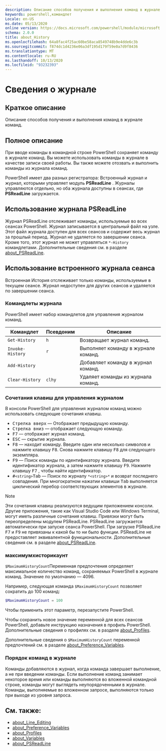 ```yaml
---
description: Описание способов получения и выполнения команд в журнале команд.
keywords: powershell,командлет
Locale: en-US
ms.date: 05/13/2020
online version: https://docs.microsoft.com/powershell/module/microsoft.powershell.core/about/about_history?view=powershell-5.1&WT.mc_id=ps-gethelp
schema: 2.0.0
title: about_History
ms.openlocfilehash: 64a8fac4f25ac60be58aca8549748b9e4dde6c3b
ms.sourcegitcommit: f874dc1d4236e06a3df195d179f59e0a7d9f8436
ms.translationtype: MT
ms.contentlocale: ru-RU
ms.lasthandoff: 10/13/2020
ms.locfileid: "93232393"
---
```

# <a name="about-history"></a>Сведения о журнале

## <a name="short-description"></a>Краткое описание
Описание способов получения и выполнения команд в журнале команд.

## <a name="long-description"></a>Полное описание

При вводе команды в командной строке PowerShell сохраняет команду в журнале команд. Вы можете использовать команды в журнале в качестве записи своей работы. Вы также можете отозвать и выполнить команды из журнала команд.

PowerShell имеет два разных регистратора: Встроенный журнал и журнал, которыми управляет модуль **PSReadLine** . Журналы управляются отдельно, но оба журнала доступны в сеансах, где **PSReadLine** загружается.

## <a name="using-the-psreadline-history"></a>Использование журнала PSReadLine

Журнал PSReadLine отслеживает команды, используемые во всех сеансах PowerShell.
Журнал записывается в центральный файл на узле. Этот файл журнала доступен для всех сеансов и содержит весь журнал за прошлый период. Журнал не удаляется по завершении сеанса. Кроме того, этот журнал не может управляться `*-History` командлетами. Дополнительные сведения см. в разделе [about_PSReadLine](../../PSReadLine/About/about_PSReadLine.md).

## <a name="using-the-built-in-session-history"></a>Использование встроенного журнала сеанса

Встроенная История отслеживает только команды, используемые в текущем сеансе. Журнал недоступен для других сеансов и удаляется по завершении сеанса.

### <a name="history-cmdlets"></a>Командлеты журнала

PowerShell имеет набор командлетов для управления журналом команд.

| Командлет           | Псевдоним  | Описание                                |
| ---------------- | ------ | ------------------------------------------ |
| `Get-History`    | `h`    | Возвращает журнал команд.                  |
| `Invoke-History` | `r`    | Выполняет команду в журнале команд.     |
| `Add-History`    |        | Добавляет команду в журнал команд.     |
| `Clear-History`  | `clhy` | Удаляет команды из журнала команд. |

### <a name="keyboard-shortcuts-for-managing-history"></a>Сочетания клавиш для управления журналом

В консоли PowerShell для управления журналом команд можно использовать следующие сочетания клавиш.

- <kbd>Стрелка вверх</kbd> — Отображает предыдущую команду.
- <kbd>Стрелка вниз</kbd> — отображает следующую команду.
- <kbd>F7</kbd> — отображает журнал команд.
- <kbd>ESC</kbd> — скрытие журнала.
- <kbd>F8</kbd> — находит команду. Введите один или несколько символов и нажмите клавишу <kbd>F8</kbd>. Снова нажмите клавишу <kbd>F8</kbd> для следующего экземпляра.
- <kbd>F9</kbd> — Поиск команды по идентификатору журнала. Введите идентификатор журнала, а затем нажмите клавишу <kbd>F9</kbd>. Нажмите клавишу <kbd>F7</kbd> , чтобы найти идентификатор.
- <kbd>#</kbd>`<string>`</kbd><kbd>Tab</kbd> — Поиск по журналу `*<string>*` и возврат последнего совпадения. При многократном нажатии клавиши <kbd>Tab</kbd> выполняется циклический перебор соответствующих элементов в журнале.

> [!NOTE]
> Эти сочетания клавиш реализуются ведущим приложением консоли. Другие приложения, такие как Visual Studio Code или Windows Terminal, могут иметь различные сочетания клавиш. Привязки могут быть переопределены модулем PSReadLine. PSReadLine загружается автоматически при запуске сеанса PowerShell.
> При загрузке PSReadLine <kbd>F7</kbd> и <kbd>F9</kbd> не привязаны к какой бы то ни было функции. PSReadLine не предоставляет эквивалентной функциональности. Дополнительные сведения см. в разделе [about_PSReadLine](../../PSReadLine/About/about_PSReadLine.md).

### <a name="maximumhistorycount"></a>максимумхисторикаунт

`$MaximumHistoryCount`Переменная предпочтения определяет максимальное количество команд, сохраняемых PowerShell в журнале команд. Значение по умолчанию —
4096.

Например, следующая команда `$MaximumHistoryCount` позволяет сократить до 100 команд:

```powershell
$MaximumHistoryCount = 100
```

Чтобы применить этот параметр, перезапустите PowerShell.

Чтобы сохранить новое значение переменной для всех сеансов PowerShell, добавьте инструкцию назначения в профиль PowerShell. Дополнительные сведения о профилях см. в разделе [about_Profiles](about_Profiles.md).

Дополнительные сведения о `$MaximumHistoryCount` переменной предпочтений см. в разделе [about_Preference_Variables](about_Preference_Variables.md).

### <a name="order-of-commands-in-the-history"></a>Порядок команд в журнале

Команды добавляются в журнал, когда команда завершает выполнение, а не при введении команды. Если выполнение команд занимает некоторое время или команды выполняются во вложенной командной строке, команды могут выглядеть неупорядоченными в журнале. Команды, выполняемые во вложенном запросе, выполняются только при выходе из уровня запроса.

## <a name="see-also"></a>См. также:

- [about_Line_Editing](about_Line_Editing.md)
- [about_Preference_Variables](about_Preference_Variables.md)
- [about_Profiles](about_Profiles.md)
- [about_Variables](about_Variables.md)
- [about_PSReadLine](../../PSReadLine/About/about_PSReadLine.md)
